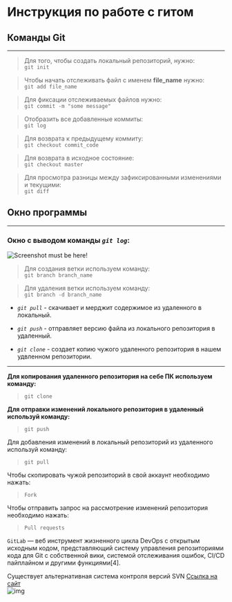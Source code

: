 # Инструкция по работе с гитом 

## Команды Git 
---

>Для того, чтобы создать локальный репозиторий, нужно:  
>`git init`

>Чтобы начать отслеживать файл с именем **file_name** нужно:  
>`git add file_name`

>Для фиксации отслеживаемых файлов нужно:  
`git commit -m "some message"`

>Отобразить все добавленные коммиты:  
`git log`

>Для возврата к предыдущему коммиту:  
`git checkout commit_code`

>Для возврата в исходное состояние:  
`git checkout master`

>Для просмотра разницы между зафиксированными изменениями и текущими:  
`git diff`

## **Окно программы** 
---

### Окно с выводом команды ***`git log`***:

![Screenshot must be here!](./git_window.JPG)

>Для создания ветки используем команду:  
`git branch branch_name`

>Для удаления ветки используем команду:  
`git branch -d branch_name`  
 
* *`git pull`* - скачивает и мерджит содержимое из удаленного в локальный. 

* *`git push`* - отправляет версию файла из локального репозитория в удаленный.

* *`git clone`* - создает копию чужого удаленного репозитория в нашем удвленном репозитории. 

---
**Для копирования удаленного репозитория на себе ПК используем команду:**
> `git clone`

**Для отправки изменений локального репозитория в удаленный используй команду:**
> `git push`

Для добавления изменений в локальный репозиторий из удаленного используй команду:
> `git pull`

Чтобы скопировать чужой репозиторий в свой аккаунт необходимо нажать:
> `Fork`

Чтобы отправить запрос на рассмотрение изменений репозитория необходимо нажать:
> `Pull requests`


`GitLab` — веб инструмент жизненного цикла DevOps с открытым исходным кодом, представляющий систему управления репозиториями кода для Git с собственной вики, системой отслеживания ошибок, CI/CD пайплайном и другими функциями[4].

Существует альтернативная система контроля версий SVN
[Ссылка на сайт](https://subversion.apache.org/)  
![img](12-2.jpg)
